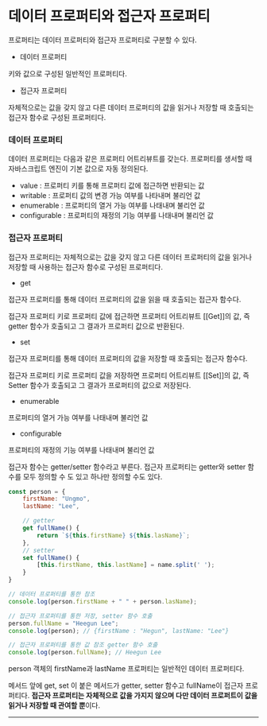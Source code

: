 # 데이터 프로퍼티와 접근자 프로퍼티

프로퍼티는 데이터 프로퍼티와 접근자 프로퍼티로 구분할 수 있다.

-   데이터 프로퍼티

키와 값으로 구성된 일반적인 프로퍼티다.

-   접근자 프로퍼티

자체적으로는 값을 갖지 않고 다른 데이터 프로퍼티의 값을 읽거나 저장할 때 호출되는 접근자 함수로 구성된 프로퍼티다.

### 데이터 프로퍼티

데이터 프로퍼티는 다음과 같은 프로퍼티 어트리뷰트를 갖는다. 프로퍼티를 생서할 때 자바스크립트 엔진이 기본 값으로 자동 정의된다.

-   value : 프로퍼티 키를 통해 프로퍼티 값에 접근하면 반환되는 값
-   writable : 프로퍼티 값의 변경 가능 여부를 나타내며 불리언 값
-   enumerable : 프로퍼티의 열거 가능 여부를 나태내며 불리언 값
-   configurable : 프로퍼티의 재정의 기능 여부를 나태내며 불리언 값

### 접근자 프로퍼티

접근자 프로퍼티는 자체적으로는 값을 갖지 않고 다른 데이터 프로퍼티의 값을 읽거나 저장할 때 사용하는 접근자 함수로 구성된 프로퍼티다.

-   get

접근자 프로퍼티를 통해 데이터 프로퍼티의 값을 읽을 때 호출되는 접근자 함수다.

접근자 프로퍼티 키로 프로퍼티 값에 접근하면 프로퍼티 어트리뷰트 [[Get]]의 값, 즉 getter 함수가 호출되고 그 결과가 프로퍼티 값으로 반환된다.

-   set

접근자 프로퍼티를 통해 데이터 프로퍼티의 값을 저장할 때 호출되는 접근자 함수다.

접근자 프로퍼티 키로 프로퍼티 값을 저장하면 프로퍼티 어트리뷰트 [[Set]]의 값, 즉 Setter 함수가 호출되고 그 결과가 프로퍼티의 값으로 저장된다.

-   enumerable

프로퍼티의 열거 가능 여부를 나태내며 불리언 값

-   configurable

프로퍼티의 재정의 기능 여부를 나태내며 불리언 값

접근자 함수는 getter/setter 함수라고 부른다. 접근자 프로퍼티는 getter와 setter 함수를 모두 정의할 수 도 있고 하나만 정의할 수도 있다.

```javascript
const person = {
    firstName: "Ungmo",
    lastName: "Lee",

    // getter
    get fullName() {
        return `${this.firstName} ${this.lasName}`;
    },
    // setter
    set fullName() {
        [this.firstName, this.lastName] = name.split(' ');
    }
}

// 데이터 프로퍼티를 통한 참조
console.log(person.firstName + " " + person.lasName);

// 접근자 프로퍼티를 통한 저장, setter 함수 호출
person.fullName = "Heegun Lee";
console.log(person); // {firstName : "Hegun", lastName: "Lee"}

// 접근자 프로퍼티를 통한 값 참조 getter 함수 호출
console.log(person.fullName); // Heegun Lee
```

person 객체의 firstName과 lastName 프로퍼티는 일반적인 데이터 프로퍼티다.

메서드 앞에 get, set 이 붙은 메서드가 getter, setter 함수고 fullName이 접근자 프로퍼티다. **접근자 프로퍼티는 자체적으로 값을 가지지 않으며 다만 데이터 프로퍼트이 값을 읽거나 저장할 때 관여할 뿐**이다.

<hr>
